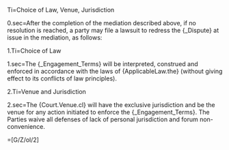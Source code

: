 Ti=Choice of Law, Venue, Jurisdiction

0.sec=After the completion of the mediation described above, if no resolution is reached, a party may file a lawsuit to redress the {_Dispute} at issue in the mediation, as follows:

1.Ti=Choice of Law

1.sec=The {_Engagement_Terms} will be interpreted, construed and enforced in accordance with the laws of {ApplicableLaw.the} (without giving effect to its conflicts of law principles).

2.Ti=Venue and Jurisdiction

2.sec=The {Court.Venue.cl} will have the exclusive jurisdiction and be the venue for any action initiated to enforce the {_Engagement_Terms}. The Parties waive all defenses of lack of personal jurisdiction and forum non-convenience.	

=[G/Z/ol/2]
